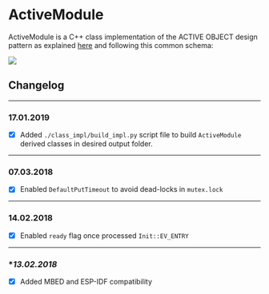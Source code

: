 # ActiveModule

ActiveModule is a C++ class implementation of the ACTIVE OBJECT design pattern as explained [here](http://www.state-machine.com/doc/AN_Active_Objects_for_Embedded.pdf) and following this common schema:

![](https://github.com/raulMrello/ActiveModule/AO.jpg)


  
## Changelog

---
### **17.01.2019**
- [x] Added ```./class_impl/build_impl.py``` script file to build ```ActiveModule``` derived classes in desired output folder.

---
### **07.03.2018**
- [x] Enabled ```DefaultPutTimeout``` to avoid dead-locks in ```mutex.lock```

---
### **14.02.2018**
- [x] Enabled ```ready``` flag once processed ```Init::EV_ENTRY```
  

---
### **13.02.2018*
- [x] Added MBED and ESP-IDF compatibility
